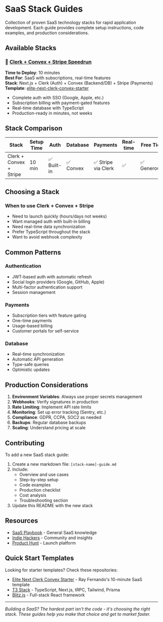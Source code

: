 # SaaS Stack Guides

Collection of proven SaaS technology stacks for rapid application development. Each guide provides complete setup instructions, code examples, and production considerations.

## Available Stacks

### 🚀 [Clerk + Convex + Stripe Speedrun](./clerk-convex-stripe-speedrun.md)
**Time to Deploy**: 10 minutes  
**Best For**: SaaS with subscriptions, real-time features  
**Stack**: Next.js + Clerk (Auth) + Convex (Backend/DB) + Stripe (Payments)  
**Template**: [elite-next-clerk-convex-starter](https://github.com/RayFernando1337/elite-next-clerk-convex-starter)

- Complete auth with SSO (Google, Apple, etc.)
- Subscription billing with payment-gated features
- Real-time database with TypeScript
- Production-ready in minutes, not weeks

## Stack Comparison

| Stack | Setup Time | Auth | Database | Payments | Real-time | Free Tier |
|-------|------------|------|----------|----------|-----------|-----------|
| Clerk + Convex + Stripe | 10 min | ✅ Built-in | ✅ Convex | ✅ Stripe via Clerk | ✅ | ✅ Generous |

## Choosing a Stack

### When to use Clerk + Convex + Stripe
- Need to launch quickly (hours/days not weeks)
- Want managed auth with built-in billing
- Need real-time data synchronization
- Prefer TypeScript throughout the stack
- Want to avoid webhook complexity

## Common Patterns

### Authentication
- JWT-based auth with automatic refresh
- Social login providers (Google, GitHub, Apple)
- Multi-factor authentication support
- Session management

### Payments
- Subscription tiers with feature gating
- One-time payments
- Usage-based billing
- Customer portals for self-service

### Database
- Real-time synchronization
- Automatic API generation
- Type-safe queries
- Optimistic updates

## Production Considerations

1. **Environment Variables**: Always use proper secrets management
2. **Webhooks**: Verify signatures in production
3. **Rate Limiting**: Implement API rate limits
4. **Monitoring**: Set up error tracking (Sentry, etc.)
5. **Compliance**: GDPR, CCPA, SOC2 as needed
6. **Backups**: Regular database backups
7. **Scaling**: Understand pricing at scale

## Contributing

To add a new SaaS stack guide:

1. Create a new markdown file: `[stack-name]-guide.md`
2. Include:
   - Overview and use cases
   - Step-by-step setup
   - Code examples
   - Production checklist
   - Cost analysis
   - Troubleshooting section
3. Update this README with the new stack

## Resources

- [SaaS Playbook](https://saasplaybook.com/) - General SaaS knowledge
- [Indie Hackers](https://www.indiehackers.com/) - Community and insights
- [Product Hunt](https://www.producthunt.com/) - Launch platform

## Quick Start Templates

Looking for starter templates? Check these repositories:
- [Elite Next Clerk Convex Starter](https://github.com/RayFernando1337/elite-next-clerk-convex-starter) - Ray Fernando's 10-minute SaaS template
- [T3 Stack](https://create.t3.gg/) - TypeScript, Next.js, tRPC, Tailwind, Prisma
- [Blitz.js](https://blitzjs.com/) - Full-stack React framework

---

*Building a SaaS? The hardest part isn't the code - it's choosing the right stack. These guides help you make that choice and get to market faster.*